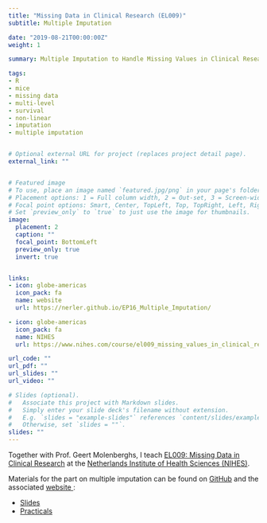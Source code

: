 ```yaml
---
title: "Missing Data in Clinical Research (EL009)"
subtitle: Multiple Imputation

date: "2019-08-21T00:00:00Z"
weight: 1

summary: Multiple Imputation to Handle Missing Values in Clinical Research

tags:
- R
- mice
- missing data
- multi-level
- survival
- non-linear
- imputation
- multiple imputation


# Optional external URL for project (replaces project detail page).
external_link: ""


# Featured image
# To use, place an image named `featured.jpg/png` in your page's folder.
# Placement options: 1 = Full column width, 2 = Out-set, 3 = Screen-width
# Focal point options: Smart, Center, TopLeft, Top, TopRight, Left, Right, BottomLeft, Bottom, BottomRight
# Set `preview_only` to `true` to just use the image for thumbnails.
image:
  placement: 2
  caption: ""
  focal_point: BottomLeft
  preview_only: true
  invert: true


links:
- icon: globe-americas
  icon_pack: fa
  name: website
  url: https://nerler.github.io/EP16_Multiple_Imputation/

- icon: globe-americas
  icon_pack: fa
  name: NIHES
  url: https://www.nihes.com/course/el009_missing_values_in_clinical_research/

url_code: ""
url_pdf: ""
url_slides: ""
url_video: ""

# Slides (optional).
#   Associate this project with Markdown slides.
#   Simply enter your slide deck's filename without extension.
#   E.g. `slides = "example-slides"` references `content/slides/example-slides.md`.
#   Otherwise, set `slides = ""`.
slides: ""
---
```



Together with Prof. Geert Molenberghs, I teach [EL009: Missing Data in Clinical Research](https://www.nihes.com/course/el009_missing_values_in_clinical_research/)
at the [Netherlands Institute of Health Sciences (NIHES)](https://www.nihes.com/).

Materials for the part on multiple imputation can be found on 
[GitHub](https://github.com/NErler/EP16_Multiple_Imputation) and the associated
[website <i class="fas fa-external-link-alt fa-xs"></i>](https://nerler.github.io/EP16_Multiple_Imputation):

* [Slides <i class="fas fa-external-link-alt fa-xs"></i>](https://nerler.github.io/EP16_Multiple_Imputation/slide/)
* [Practicals <i class="fas fa-external-link-alt fa-xs"></i>](https://nerler.github.io/EP16_Multiple_Imputation/practical/)
